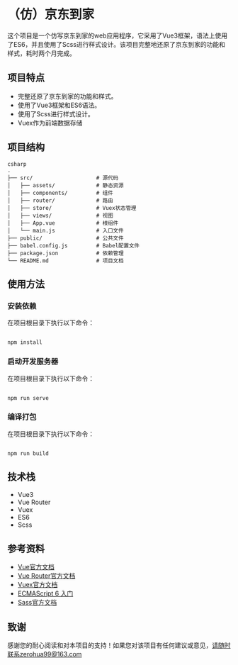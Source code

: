 # （仿）京东到家

这个项目是一个仿写京东到家的web应用程序，它采用了Vue3框架，语法上使用了ES6，并且使用了Scss进行样式设计。该项目完整地还原了京东到家的功能和样式，耗时两个月完成。

## 项目特点

- 完整还原了京东到家的功能和样式。
- 使用了Vue3框架和ES6语法。
- 使用了Scss进行样式设计。
- Vuex作为前端数据存储

## 项目结构

```
csharp
.
├── src/                    # 源代码
│   ├── assets/             # 静态资源
│   ├── components/         # 组件
│   ├── router/             # 路由
│   ├── store/              # Vuex状态管理
│   ├── views/              # 视图
│   ├── App.vue             # 根组件
│   └── main.js             # 入口文件
├── public/                 # 公共文件
├── babel.config.js         # Babel配置文件
├── package.json            # 依赖管理
└── README.md               # 项目文档
```

## 使用方法

### 安装依赖

在项目根目录下执行以下命令：

```

npm install
```

### 启动开发服务器

在项目根目录下执行以下命令：

```

npm run serve
```

### 编译打包

在项目根目录下执行以下命令：

```

npm run build
```

## 技术栈

- Vue3
- Vue Router
- Vuex
- ES6
- Scss

## 参考资料

- [Vue官方文档](https://v3.cn.vuejs.org/)
- [Vue Router官方文档](https://next.router.vuejs.org/)
- [Vuex官方文档](https://next.vuex.vuejs.org/)
- [ECMAScript 6 入门](https://es6.ruanyifeng.com/)
- [Sass官方文档](https://sass-lang.com/documentation)

## 致谢

感谢您的耐心阅读和对本项目的支持！如果您对该项目有任何建议或意见，请随时联系zerohua99@163.com